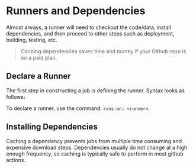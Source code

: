 # Runners and Dependencies

Almost always, a runner will need to checkout the code/data, install dependencies, and then proceed to other steps such as deployment, building, testing, etc. 

> Caching dependencies saves time and money if your Github repo is on a paid plan. 

## Declare a Runner

The first step in constructing a job is defining the runner. Syntax looks as follows:

To declare a runner, use the command: `runs-on: <runner>`.

## Installing Dependencies

Caching a dependency prevents jobs from multiple time consuming and expensive download steps. Dependencies usually do not change at a high enough frequency, so caching is typically safe to perform in most github actions. 


